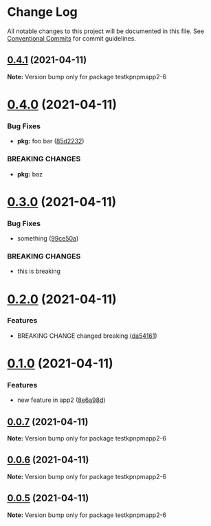 # Change Log

All notable changes to this project will be documented in this file.
See [Conventional Commits](https://conventionalcommits.org) for commit guidelines.

## [0.4.1](https://github.com/kunalp726/testnpmpackage/compare/testkpnpmapp2-6@0.4.0...testkpnpmapp2-6@0.4.1) (2021-04-11)

**Note:** Version bump only for package testkpnpmapp2-6





# [0.4.0](https://github.com/kunalp726/testnpmpackage/compare/testkpnpmapp2-6@0.3.0...testkpnpmapp2-6@0.4.0) (2021-04-11)


### Bug Fixes

* **pkg:** foo bar ([85d2232](https://github.com/kunalp726/testnpmpackage/commit/85d223243f452991d9103eee23f86c223ed04c6d))


### BREAKING CHANGES

* **pkg:** baz





# [0.3.0](https://github.com/kunalp726/testnpmpackage/compare/testkpnpmapp2-6@0.2.0...testkpnpmapp2-6@0.3.0) (2021-04-11)


### Bug Fixes

* something ([99ce50a](https://github.com/kunalp726/testnpmpackage/commit/99ce50a4b0a9255dd505dd12c542a5c7ce4f5eaf))


### BREAKING CHANGES

* this is breaking





# [0.2.0](https://github.com/kunalp726/testnpmpackage/compare/testkpnpmapp2-6@0.1.0...testkpnpmapp2-6@0.2.0) (2021-04-11)


### Features

*  BREAKING CHANGE changed breaking ([da54161](https://github.com/kunalp726/testnpmpackage/commit/da54161795cd4e50ca208cc61b5246cf3153747e))





# [0.1.0](https://github.com/kunalp726/testnpmpackage/compare/testkpnpmapp2-6@0.0.7...testkpnpmapp2-6@0.1.0) (2021-04-11)


### Features

* new feature in app2 ([8e6a98d](https://github.com/kunalp726/testnpmpackage/commit/8e6a98df0a960700fedab178b75859ec7f40010d))





## [0.0.7](https://github.com/kunalp726/testnpmpackage/compare/testkpnpmapp2-6@0.0.6...testkpnpmapp2-6@0.0.7) (2021-04-11)

**Note:** Version bump only for package testkpnpmapp2-6





## [0.0.6](https://github.com/kunalp726/testnpmpackage/compare/testkpnpmapp2-6@0.0.5...testkpnpmapp2-6@0.0.6) (2021-04-11)

**Note:** Version bump only for package testkpnpmapp2-6





## [0.0.5](https://github.com/kunalp726/testnpmpackage/compare/testkpnpmapp2-6@0.0.4...testkpnpmapp2-6@0.0.5) (2021-04-11)

**Note:** Version bump only for package testkpnpmapp2-6
